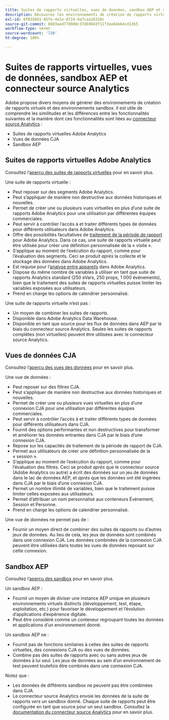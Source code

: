 ```yaml
---
title: Suites de rapports virtuelles, vues de données, sandbox AEP et connecteur source Analytics
description: Découvrez les environnements de création de rapports virtuels et les environnements sandbox.
exl-id: 8f0358d1-85fe-4e1e-8724-8a7caa16328c
source-git-commit: 6603aed778980c37d69843f11f3ee64e64cd13b5
workflow-type: tm+mt
source-wordcount: '720'
ht-degree: 100%

---
```


# Suites de rapports virtuelles, vues de données, sandbox AEP et connecteur source Analytics

Adobe propose divers moyens de générer des environnements de création de rapports virtuels et des environnements sandbox. Il est utile de comprendre les similitudes et les différences entre les fonctionnalités suivantes et la manière dont ces fonctionnalités sont liées au [connecteur source Analytics](https://experienceleague.adobe.com/docs/experience-platform/sources/ui-tutorials/create/adobe-applications/analytics.html?lang=fr) :

* Suites de rapports virtuelles Adobe Analytics
* Vues de données CJA
* Sandbox AEP

## Suites de rapports virtuelles Adobe Analytics

Consultez l’[aperçu des suites de rapports virtuelles](https://experienceleague.adobe.com/docs/analytics/components/virtual-report-suites/vrs-about.html?lang=fr) pour en savoir plus.

Une suite de rapports virtuelle :

* Peut reposer sur des segments Adobe Analytics.
* Peut s’appliquer de manière non destructive aux données historiques et nouvelles.
* Permet de créer une ou plusieurs vues virtuelles en plus d’une suite de rapports Adobe Analytics pour une utilisation par différentes équipes commerciales.
* Peut servir à contrôler l’accès à et traiter différents types de données pour différents utilisateurs dans Adobe Analytics.
* Offre des possibilités facultatives de [traitement de la période de rapport](https://experienceleague.adobe.com/docs/analytics/components/virtual-report-suites/vrs-report-time-processing.html?lang=fr) pour Adobe Analytics. Dans ce cas, une suite de rapports virtuelle peut être utilisée pour créer une définition personnalisée de la « visite ».
* S’applique au moment de l’exécution du rapport, comme pour l’évaluation des segments. Ceci se produit _après_ la collecte et le stockage des données dans Adobe Analytics.
* Est requise pour l’[analyse entre appareils](https://experienceleague.adobe.com/docs/analytics/components/cda/overview.html?lang=fr) dans Adobe Analytics.
* Dispose du même nombre de variables à utiliser en tant que suite de rapports Analytics standard (250 eVars, 250 props, 1 000 événements), bien que le traitement des suites de rapports virtuelles puisse limiter les variables exposées aux utilisateurs.
* Prend en charge les options de calendrier personnalisé.

Une suite de rapports virtuelle n’est pas :

* Un moyen de combiner les suites de rapports.
* Disponible dans Adobe Analytics Data Warehouse.
* Disponible en tant que source pour les flux de données dans AEP par le biais du connecteur source Analytics. Seules les suites de rapports complètes (non virtuelles) peuvent être utilisées avec le connecteur source Analytics.


## Vues de données CJA

Consultez l’[aperçu des vues des données](https://experienceleague.adobe.com/docs/analytics-platform/using/cja-dataviews/data-views.html?lang=fr) pour en savoir plus.

Une vue de données :

* Peut reposer sur des filtres CJA.
* Peut s’appliquer de manière non destructive aux données historiques et nouvelles.
* Permet de créer une ou plusieurs vues virtuelles en plus d’une connexion CJA pour une utilisation par différentes équipes commerciales.
* Peut servir à contrôler l’accès à et traiter différents types de données pour différents utilisateurs dans CJA.
* Fournit des options performantes et non destructives pour transformer et améliorer les données entrantes dans CJA par le biais d’une connexion CJA.
* Repose sur les capacités de traitement de la période de rapport de CJA.
* Permet aux utilisateurs de créer une définition personnalisée de la « session ».
* S’applique au moment de l’exécution du rapport, comme pour l’évaluation des filtres. Ceci se produit _après_ que le connecteur source (Adobe Analytics ou autre) a écrit des données sur un jeu de données dans le lac de données AEP, et _après_ que les données ont été ingérées dans CJA par le biais d’une connexion CJA.
* Permet un nombre illimité de variables, bien que le traitement puisse limiter celles exposées aux utilisateurs.
* Permet d’attribuer un nom personnalisé aux conteneurs Événement, Session et Personne.
* Prend en charge les options de calendrier personnalisé.

Une vue de données ne permet pas de :

* Fournir un moyen direct de combiner des suites de rapports ou d’autres jeux de données. Au lieu de cela, les jeux de données sont combinés dans une connexion CJA. Les données combinées de la connexion CJA peuvent être utilisées dans toutes les vues de données reposant sur cette connexion.

## Sandbox AEP

Consultez l’[aperçu des sandbox](https://experienceleague.adobe.com/docs/experience-platform/sandbox/home.html?lang=fr) pour en savoir plus.

Un sandbox AEP :

* Fournit un moyen de diviser une instance AEP unique en plusieurs environnements virtuels distincts (développement, test, étape, exploitation, etc.) pour favoriser le développement et l’évolution d’applications d’expérience digitale.
* Peut être considéré comme un conteneur regroupant toutes les données et applications d’un environnement donné.

Un sandbox AEP ne :

* Fournit pas de fonctions similaires à celles des suites de rapports virtuelles, des connexions CJA ou des vues de données.
* Combine pas des suites de rapports avec ou sans autres jeux de données à lui seul. Les jeux de données au sein d’un environnement de test peuvent toutefois être combinés dans une connexion CJA.

Notez que :

* Les données de différents sandbox ne peuvent pas être combinées dans CJA.
* Le connecteur source Analytics envoie les données de la suite de rapports _vers_ un sandbox donné. Chaque suite de rapports peut être configurée en tant que source pour un seul sandbox. Consultez la [documentation du connecteur source Analytics](https://experienceleague.adobe.com/docs/experience-platform/sources/ui-tutorials/create/adobe-applications/analytics.html?lang=en) pour en savoir plus.
